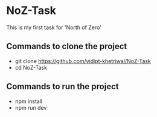 # NoZ-Task
This is my first task for 'North of Zero'

## Commands to clone the project <br />
- git clone https://github.com/vidipt-khetriwal/NoZ-Task <br />
- cd NoZ-Task <br />


## Commands to run the project <br />
- npm install <br />
- npm run dev
